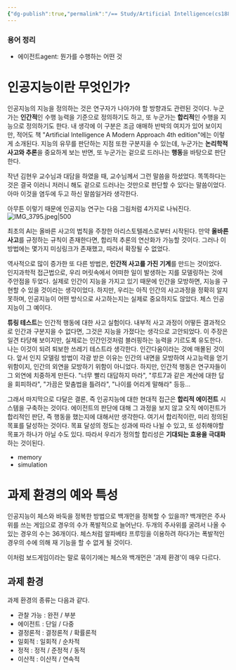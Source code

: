 ```yaml
---
{"dg-publish":true,"permalink":"/== Study/Artificial Intelligence(cs188)/00 AI INTRO_/","created":"2024-01-19T14:50:30.000+09:00","updated":"2025-02-07T18:03:46.000+09:00"}
---
```



### 용어 정리
- 에이전트agent: 뭔가를 수행하는 어떤 것

# 인공지능이란 무엇인가?
인공지능의 지능을 정의하는 것은 연구자가 나아가야 할 방향과도 관련된 것이다.
누군가는 **인간적**인 수행 능력을 기준으로 정의하기도 하고, 또 누군가는 **합리적**인 수행을 지능으로 정의하기도 한다. 내 생각에 이 구분은 조금 애매하 반박의 여지가 있어 보이지만, 적어도 책 "Artificial Intelligence A Modern Approach 4th edition"에는 이렇게 소개된다. 지능의 유무를 판단하는 지점 또한 구분지을 수 있는데, 누군가는 **논리학적 사고와 추론**을 중요하게 보는 반면, 또 누군가는 겉으로 드러나는 **행동**을 바탕으로 판단한다.

작년 김현우 교수님과 대담을 하였을 때, 교수님께서 그런 말씀을 하셨었다. 똑똑하다는 것은 결국 이러니 저러니 해도 겉으로 드러나는 것만으로 판단할 수 있다는 말씀이었다. 아마 이것을 염두에 두고 하신 말씀일거라 생각한다.

아무튼 이렇기 때문에 인공지능 연구는 다음 그림처럼 4가지로 나눠진다.
![IMG_3795.jpeg|500](/img/user/z-Attached%20Files/IMG_3795.jpeg)

최초의 AI는 올바른 사고의 법칙을 주창한 아리스토텔레스로부터 시작된다. 만약 **올바른 사고**를 규정하는 규칙이 존재한다면, 합리적 추론의 연산화가 가능할 것이다. 그러나 이 방법에는 몇가지 미싱링크가 존재했고, 따라서 확장될 수 없었다.

역사적으로 많이 증가한 또 다른 방법은, **인간적 사고를 가진 기계**를 만드는 것이었다. 인지과학적 접근법으로, 우리 머릿속에서 어떠한 일이 발생하는 지를 모델링하는 것에 주안점을 두었다. 실제로 인간이 지능을 가지고 있기 때문에 인간을 모방하면, 지능을 구현할 수 있을 것이라는 생각이었다. 하지만, 우리는 아직 인간의 사고과정을 정확히 알지 못하며, 인공지능이 어떤 방식으로 사고하는지는 실제로 중요하지도 않았다. 체스 인공지능이 그 예이다.

**튜링 테스트**는 인간적 행동에 대한 사고 실험이다. 내부적 사고 과정이 어떻든 결과적으로 인간과 구분지을 수 없다면, 그것은 지능을 가졌다는 생각으로 고안되었다. 이 주장은 일견 타당해 보이지만, 실제로는 인간인것처럼 블러핑하는 능력을 기르도록 유도한다. 나는 이것이 되려 퇴보한 쓰레기 테스트라 생각한다. 인간다움이라는 것에 매몰된 것이다. 앞서 인지 모델링 방법이 각광 받은 이유는 인간의 내면을 모방하여 사고능력을 얻기 위함이지, 인간의 외연을 모방하기 위함이 아니었다. 하지만, 인간적 행동은 연구자들이 그 외연에 치중하게 만든다. "너무 빨리 대답하지 마라", "루트7과 같은 계산에 대한 답을 회피하라", "가끔은 맞춤법을 틀려라", "나이를 어리게 말해라" 등등...

그래서 마지막으로 다달은 결론, 즉 인공지능에 대한 현대적 접근은 **합리적 에이전트** 시스템을 구축하는 것이다. 에이전트의 판단에 대해 그 과정을 보지 않고 오직 에이전트가 합리적인 판단, 즉 행동을 했는지에 대해서만 생각한다. 여기서 합리적이란, 미리 정의된 목표를 달성하는 것이다. 목표 달성의 정도는 성과에 따라 나뉠 수 있고, 또 성취해야할 목표가 하나가 아닐 수도 있다. 따라서 우리가 정의할 합리성은 **기대되는 효용을 극대화** 하는 것이된다.

- memory
- simulation


# 과제 환경의 예와 특성
인공지능이 체스와 바둑을 정복한 방법으로 백개먼을 정복할 수 있을까?
백개먼은 주사위를 쓰는 게임으로 경우의 수가 폭발적으로 늘어난다. 두개의 주사위를 굴려서 나올 수 있는 경우의 수는 36개이다. 체스처럼 알파베타 프루밍을 이용하려 하다가는 폭발적인 경우의 수에 의해 재 기능을 할 수 없게 될 것이다.

이처럼 보드게임이라는 말로 묶이기에는 체스와 백개먼은 '과제 환경'이 매우 다르다.

## 과제 환경
과제 환경의 종류는 다음과 같다.

- 관찰 가능 : 완전 / 부분
- 에이전트 : 단일 / 다중
- 결정론적 : 결정론적 / 확률론적
- 일회적 : 일회적 / 순차적
- 정적 : 정적 / 준정적 / 동적
- 이산적 : 이산적 / 연속적